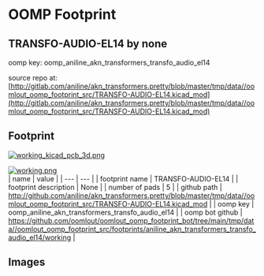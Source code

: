 # OOMP Footprint  
## TRANSFO-AUDIO-EL14  by none  
  
oomp key: oomp_aniline_akn_transformers_transfo_audio_el14  
  
source repo at: [http://gitlab.com/aniline/akn_transformers.pretty/blob/master/tmp/data//oomlout_oomp_footprint_src/TRANSFO-AUDIO-EL14.kicad_mod](http://gitlab.com/aniline/akn_transformers.pretty/blob/master/tmp/data//oomlout_oomp_footprint_src/TRANSFO-AUDIO-EL14.kicad_mod)  
## Footprint  
  
[![working_kicad_pcb_3d.png](working_kicad_pcb_3d_600.png)](working_kicad_pcb_3d.png)  
  
[![working.png](working_600.png)](working.png)  
| name | value | 
| --- | --- | 
| footprint name | TRANSFO-AUDIO-EL14 | 
| footprint description | None | 
| number of pads | 5 | 
| github path | http://github.com/aniline/akn_transformers.pretty/blob/master/tmp/data//oomlout_oomp_footprint_src/TRANSFO-AUDIO-EL14.kicad_mod | 
| oomp key | oomp_aniline_akn_transformers_transfo_audio_el14 | 
| oomp bot github | https://github.com/oomlout/oomlout_oomp_footprint_bot/tree/main/tmp/data//oomlout_oomp_footprint_src/footprints/aniline_akn_transformers_transfo_audio_el14/working | 
## Images  
